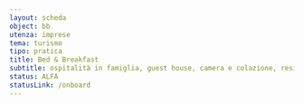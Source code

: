 ```yaml
---
layout: scheda
object: bb
utenza: imprese
tema: turismo
tipo: pratica
title: Bed & Breakfast
subtitle: ospitalità in famiglia, guest house, camera e colazione, residenza d'epoca, Airbnb, B&B
status: ALFA
statusLink: /onboard
---
```

